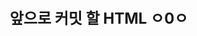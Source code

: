 <!DOCTYPE html>
<html lang="ko">
<head>
    <meta charset="UTF-8">
    <meta http-equiv="X-UA-Compatible" content="IE=edge">
    <meta name="viewport" content="width=device-width, initial-scale=1.0">
    <title>Readme</title>
    <style>
        legend{
        font-color:rgba(129, 96, 135, 0.5);
            font-size: 24px;
            font-weight: bold;
        }
    </style>
</head>
<body>
<legend>앞으로 커밋 할 HTML ㅇ0ㅇ</legend>
</body>
